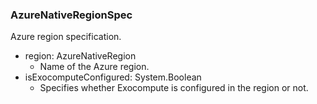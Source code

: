 ### AzureNativeRegionSpec
Azure region specification.

- region: AzureNativeRegion
  - Name of the Azure region.
- isExocomputeConfigured: System.Boolean
  - Specifies whether Exocompute is configured in the region or not.
